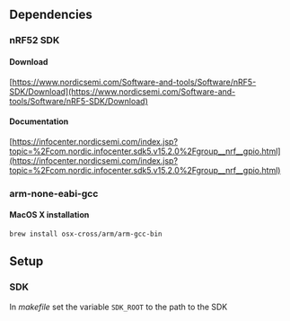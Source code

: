 ## Dependencies
### nRF52 SDK
#### Download
[https://www.nordicsemi.com/Software-and-tools/Software/nRF5-SDK/Download](https://www.nordicsemi.com/Software-and-tools/Software/nRF5-SDK/Download)
#### Documentation
[https://infocenter.nordicsemi.com/index.jsp?topic=%2Fcom.nordic.infocenter.sdk5.v15.2.0%2Fgroup__nrf__gpio.html](https://infocenter.nordicsemi.com/index.jsp?topic=%2Fcom.nordic.infocenter.sdk5.v15.2.0%2Fgroup__nrf__gpio.html)

### arm-none-eabi-gcc
#### MacOS X installation
`brew install osx-cross/arm/arm-gcc-bin`

## Setup
### SDK
In *makefile* set the variable `SDK_ROOT` to the path to the SDK
